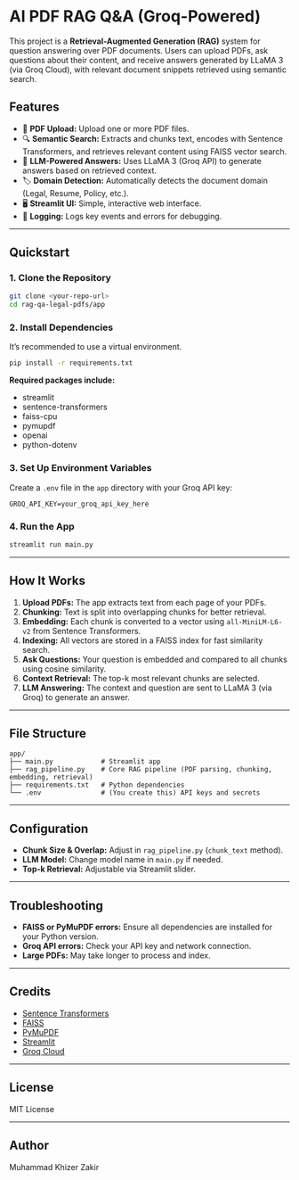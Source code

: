 # AI PDF RAG Q&A (Groq-Powered)

This project is a **Retrieval-Augmented Generation (RAG)** system for question answering over PDF documents. Users can upload PDFs, ask questions about their content, and receive answers generated by LLaMA 3 (via Groq Cloud), with relevant document snippets retrieved using semantic search.

## Features

- 📄 **PDF Upload:** Upload one or more PDF files.
- 🔍 **Semantic Search:** Extracts and chunks text, encodes with Sentence Transformers, and retrieves relevant content using FAISS vector search.
- 🤖 **LLM-Powered Answers:** Uses LLaMA 3 (Groq API) to generate answers based on retrieved context.
- 🏷️ **Domain Detection:** Automatically detects the document domain (Legal, Resume, Policy, etc.).
- 🖥️ **Streamlit UI:** Simple, interactive web interface.
- 📝 **Logging:** Logs key events and errors for debugging.

---

## Quickstart

### 1. Clone the Repository

```bash
git clone <your-repo-url>
cd rag-qa-legal-pdfs/app
```

### 2. Install Dependencies

It’s recommended to use a virtual environment.

```bash
pip install -r requirements.txt
```

**Required packages include:**
- streamlit
- sentence-transformers
- faiss-cpu
- pymupdf
- openai
- python-dotenv

### 3. Set Up Environment Variables

Create a `.env` file in the `app` directory with your Groq API key:

```
GROQ_API_KEY=your_groq_api_key_here
```

### 4. Run the App

```bash
streamlit run main.py
```

---

## How It Works

1. **Upload PDFs:** The app extracts text from each page of your PDFs.
2. **Chunking:** Text is split into overlapping chunks for better retrieval.
3. **Embedding:** Each chunk is converted to a vector using `all-MiniLM-L6-v2` from Sentence Transformers.
4. **Indexing:** All vectors are stored in a FAISS index for fast similarity search.
5. **Ask Questions:** Your question is embedded and compared to all chunks using cosine similarity.
6. **Context Retrieval:** The top-k most relevant chunks are selected.
7. **LLM Answering:** The context and question are sent to LLaMA 3 (via Groq) to generate an answer.

---

## File Structure

```
app/
├── main.py            # Streamlit app
├── rag_pipeline.py    # Core RAG pipeline (PDF parsing, chunking, embedding, retrieval)
├── requirements.txt   # Python dependencies
└── .env               # (You create this) API keys and secrets
```

---

## Configuration

- **Chunk Size & Overlap:** Adjust in `rag_pipeline.py` (`chunk_text` method).
- **LLM Model:** Change model name in `main.py` if needed.
- **Top-k Retrieval:** Adjustable via Streamlit slider.

---

## Troubleshooting

- **FAISS or PyMuPDF errors:** Ensure all dependencies are installed for your Python version.
- **Groq API errors:** Check your API key and network connection.
- **Large PDFs:** May take longer to process and index.

---

## Credits

- [Sentence Transformers](https://www.sbert.net/)
- [FAISS](https://github.com/facebookresearch/faiss)
- [PyMuPDF](https://github.com/pymupdf/PyMuPDF)
- [Streamlit](https://streamlit.io/)
- [Groq Cloud](https://console.groq.com/)

---

## License

MIT License

---

## Author

Muhammad Khizer Zakir
